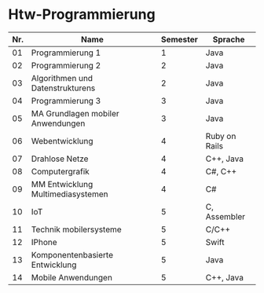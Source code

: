# Htw-Programmierung

|  Nr.        | Name          | Semester     | Sprache       |  
|-------------| ------------- | ------------ | ------------  |  
|01| Programmierung 1                  | 1 |   Java          |  
|02| Programmierung 2                  | 2 |   Java          |  
|03| Algorithmen und Datenstrukturens  | 2 |   Java          |  
|04| Programmierung 3                  | 3 |   Java          |  
|05| MA Grundlagen mobiler Anwendungen | 3 |   Java          |
|06| Webentwicklung                    | 4 |   Ruby on Rails |
|07| Drahlose Netze                    | 4 |   C++, Java     |
|08| Computergrafik                    | 4 |   C#, C++       |
|09| MM Entwicklung Multimediasystemen | 4 |   C#            |
|10| IoT                               | 5 |   C, Assembler  |
|11| Technik mobilersysteme            | 5 |   C/C++         |
|12| IPhone                            | 5 |   Swift         |
|13| Komponentenbasierte Entwicklung   | 5 |   Java          |
|14| Mobile  Anwendungen               | 5 |   C++, Java     |
